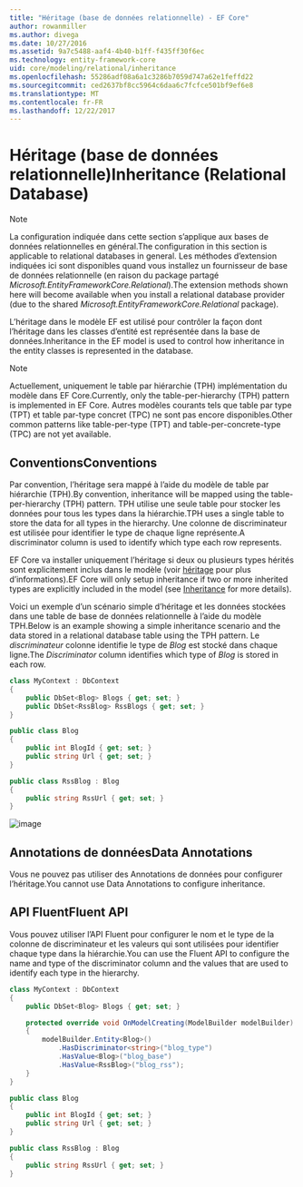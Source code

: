 ```yaml
---
title: "Héritage (base de données relationnelle) - EF Core"
author: rowanmiller
ms.author: divega
ms.date: 10/27/2016
ms.assetid: 9a7c5488-aaf4-4b40-b1ff-f435ff30f6ec
ms.technology: entity-framework-core
uid: core/modeling/relational/inheritance
ms.openlocfilehash: 55286adf08a6a1c3286b7059d747a62e1feffd22
ms.sourcegitcommit: ced2637bf8cc5964c6daa6c7fcfce501bf9ef6e8
ms.translationtype: MT
ms.contentlocale: fr-FR
ms.lasthandoff: 12/22/2017
---
```

# <a name="inheritance-relational-database"></a><span data-ttu-id="8fc31-102">Héritage (base de données relationnelle)</span><span class="sxs-lookup"><span data-stu-id="8fc31-102">Inheritance (Relational Database)</span></span>

> [!NOTE]  
> <span data-ttu-id="8fc31-103">La configuration indiquée dans cette section s’applique aux bases de données relationnelles en général.</span><span class="sxs-lookup"><span data-stu-id="8fc31-103">The configuration in this section is applicable to relational databases in general.</span></span> <span data-ttu-id="8fc31-104">Les méthodes d’extension indiquées ici sont disponibles quand vous installez un fournisseur de base de données relationnelle (en raison du package partagé *Microsoft.EntityFrameworkCore.Relational*).</span><span class="sxs-lookup"><span data-stu-id="8fc31-104">The extension methods shown here will become available when you install a relational database provider (due to the shared *Microsoft.EntityFrameworkCore.Relational* package).</span></span>

<span data-ttu-id="8fc31-105">L’héritage dans le modèle EF est utilisé pour contrôler la façon dont l’héritage dans les classes d’entité est représentée dans la base de données.</span><span class="sxs-lookup"><span data-stu-id="8fc31-105">Inheritance in the EF model is used to control how inheritance in the entity classes is represented in the database.</span></span>

> [!NOTE]  
> <span data-ttu-id="8fc31-106">Actuellement, uniquement le table par hiérarchie (TPH) implémentation du modèle dans EF Core.</span><span class="sxs-lookup"><span data-stu-id="8fc31-106">Currently, only the table-per-hierarchy (TPH) pattern is implemented in EF Core.</span></span> <span data-ttu-id="8fc31-107">Autres modèles courants tels que table par type (TPT) et table par-type concret (TPC) ne sont pas encore disponibles.</span><span class="sxs-lookup"><span data-stu-id="8fc31-107">Other common patterns like table-per-type (TPT) and table-per-concrete-type (TPC) are not yet available.</span></span>

## <a name="conventions"></a><span data-ttu-id="8fc31-108">Conventions</span><span class="sxs-lookup"><span data-stu-id="8fc31-108">Conventions</span></span>

<span data-ttu-id="8fc31-109">Par convention, l’héritage sera mappé à l’aide du modèle de table par hiérarchie (TPH).</span><span class="sxs-lookup"><span data-stu-id="8fc31-109">By convention, inheritance will be mapped using the table-per-hierarchy (TPH) pattern.</span></span> <span data-ttu-id="8fc31-110">TPH utilise une seule table pour stocker les données pour tous les types dans la hiérarchie.</span><span class="sxs-lookup"><span data-stu-id="8fc31-110">TPH uses a single table to store the data for all types in the hierarchy.</span></span> <span data-ttu-id="8fc31-111">Une colonne de discriminateur est utilisée pour identifier le type de chaque ligne représente.</span><span class="sxs-lookup"><span data-stu-id="8fc31-111">A discriminator column is used to identify which type each row represents.</span></span>

<span data-ttu-id="8fc31-112">EF Core va installer uniquement l’héritage si deux ou plusieurs types hérités sont explicitement inclus dans le modèle (voir [héritage](../inheritance.md) pour plus d’informations).</span><span class="sxs-lookup"><span data-stu-id="8fc31-112">EF Core will only setup inheritance if two or more inherited types are explicitly included in the model (see [Inheritance](../inheritance.md) for more details).</span></span>

<span data-ttu-id="8fc31-113">Voici un exemple d’un scénario simple d’héritage et les données stockées dans une table de base de données relationnelle à l’aide du modèle TPH.</span><span class="sxs-lookup"><span data-stu-id="8fc31-113">Below is an example showing a simple inheritance scenario and the data stored in a relational database table using the TPH pattern.</span></span> <span data-ttu-id="8fc31-114">Le *discriminateur* colonne identifie le type de *Blog* est stocké dans chaque ligne.</span><span class="sxs-lookup"><span data-stu-id="8fc31-114">The *Discriminator* column identifies which type of *Blog* is stored in each row.</span></span>

<!-- [!code-csharp[Main](samples/core/relational/Modeling/Conventions/Samples/InheritanceDbSets.cs)] -->
``` csharp
class MyContext : DbContext
{
    public DbSet<Blog> Blogs { get; set; }
    public DbSet<RssBlog> RssBlogs { get; set; }
}

public class Blog
{
    public int BlogId { get; set; }
    public string Url { get; set; }
}

public class RssBlog : Blog
{
    public string RssUrl { get; set; }
}
```

![image](_static/inheritance-tph-data.png)

## <a name="data-annotations"></a><span data-ttu-id="8fc31-116">Annotations de données</span><span class="sxs-lookup"><span data-stu-id="8fc31-116">Data Annotations</span></span>

<span data-ttu-id="8fc31-117">Vous ne pouvez pas utiliser des Annotations de données pour configurer l’héritage.</span><span class="sxs-lookup"><span data-stu-id="8fc31-117">You cannot use Data Annotations to configure inheritance.</span></span>

## <a name="fluent-api"></a><span data-ttu-id="8fc31-118">API Fluent</span><span class="sxs-lookup"><span data-stu-id="8fc31-118">Fluent API</span></span>

<span data-ttu-id="8fc31-119">Vous pouvez utiliser l’API Fluent pour configurer le nom et le type de la colonne de discriminateur et les valeurs qui sont utilisées pour identifier chaque type dans la hiérarchie.</span><span class="sxs-lookup"><span data-stu-id="8fc31-119">You can use the Fluent API to configure the name and type of the discriminator column and the values that are used to identify each type in the hierarchy.</span></span>

<!-- [!code-csharp[Main](samples/core/relational/Modeling/FluentAPI/Samples/InheritanceTPHDiscriminator.cs?highlight=7,8,9,10)] -->
``` csharp
class MyContext : DbContext
{
    public DbSet<Blog> Blogs { get; set; }

    protected override void OnModelCreating(ModelBuilder modelBuilder)
    {
        modelBuilder.Entity<Blog>()
            .HasDiscriminator<string>("blog_type")
            .HasValue<Blog>("blog_base")
            .HasValue<RssBlog>("blog_rss");
    }
}

public class Blog
{
    public int BlogId { get; set; }
    public string Url { get; set; }
}

public class RssBlog : Blog
{
    public string RssUrl { get; set; }
}
```
